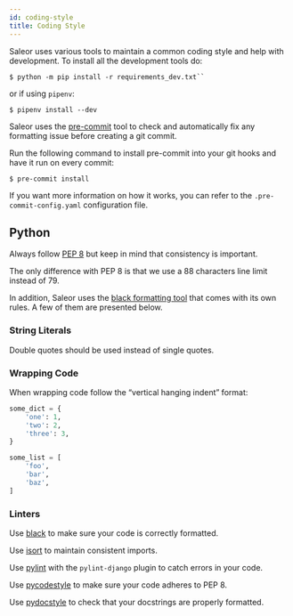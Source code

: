 ```yaml
---
id: coding-style
title: Coding Style
---
```


Saleor uses various tools to maintain a common coding style and help with development. To install all the development tools do:

```console
$ python -m pip install -r requirements_dev.txt``
```

or if using `pipenv`:

```console
$ pipenv install --dev
```

Saleor uses the [pre-commit](https://pre-commit.com/#install) tool to check and automatically fix any formatting issue before creating a git commit.

Run the following command to install pre-commit into your git hooks and have it run on every commit:

```console
$ pre-commit install
```

If you want more information on how it works, you can refer to the `.pre-commit-config.yaml` configuration file.

## Python

Always follow [PEP 8](https://www.python.org/dev/peps/pep-0008/) but keep in mind that consistency is important.

The only difference with PEP 8 is that we use a 88 characters line limit instead of 79.

In addition, Saleor uses the [black formatting tool](https://github.com/python/black) that comes with its own rules. A few of them are presented below.


### String Literals

Double quotes should be used instead of single quotes.


### Wrapping Code

When wrapping code follow the “vertical hanging indent” format:

```python
some_dict = {
    'one': 1,
    'two': 2,
    'three': 3,
}
```

```python
some_list = [
    'foo',
    'bar',
    'baz',
]
```


### Linters

Use [black](https://github.com/python/black/) to make sure your code is correctly formatted.

Use [isort](https://github.com/timothycrosley/isort) to maintain consistent imports.

Use [pylint](https://www.pylint.org/) with the `pylint-django` plugin to catch errors in your code.

Use [pycodestyle](http://pycodestyle.pycqa.org/en/latest/) to make sure your code adheres to PEP 8.

Use [pydocstyle](http://pydocstyle.pycqa.org/en/latest/) to check that your docstrings are properly formatted.
